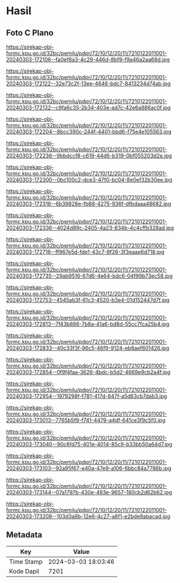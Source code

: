 # Hasil

## Foto C Plano

https://sirekap-obj-formc.kpu.go.id/32bc/pemilu/pdpr/72/10/12/20/11/7210122011001-20240303-172106--fa0ef8a3-4c29-446d-8bf9-f9a46a2aa68d.jpg

https://sirekap-obj-formc.kpu.go.id/32bc/pemilu/pdpr/72/10/12/20/11/7210122011001-20240303-172122--32e73c2f-13ee-4646-bdc7-8413234d74ab.jpg

https://sirekap-obj-formc.kpu.go.id/32bc/pemilu/pdpr/72/10/12/20/11/7210122011001-20240303-172132--c9fa6c35-2b34-403e-ad7c-42e6a886ac0f.jpg

https://sirekap-obj-formc.kpu.go.id/32bc/pemilu/pdpr/72/10/12/20/11/7210122011001-20240303-172204--8bcc390c-244f-4401-bbd6-f75e4e105563.jpg

https://sirekap-obj-formc.kpu.go.id/32bc/pemilu/pdpr/72/10/12/20/11/7210122011001-20240303-172236--9bbdccf8-c619-44d6-b319-0bf055203d2e.jpg

https://sirekap-obj-formc.kpu.go.id/32bc/pemilu/pdpr/72/10/12/20/11/7210122011001-20240303-172300--0bc100c2-dce3-47f0-bc04-8e0ef32b30ee.jpg

https://sirekap-obj-formc.kpu.go.id/32bc/pemilu/pdpr/72/10/12/20/11/7210122011001-20240303-172316--6b39828e-fb88-4275-936f-dfbdaaa48682.jpg

https://sirekap-obj-formc.kpu.go.id/32bc/pemilu/pdpr/72/10/12/20/11/7210122011001-20240303-172336--4024d89c-2405-4a23-834b-4c4cffb328ad.jpg

https://sirekap-obj-formc.kpu.go.id/32bc/pemilu/pdpr/72/10/12/20/11/7210122011001-20240303-172716--ff967e5d-fde1-43c7-8f26-3f3eaae6d718.jpg

https://sirekap-obj-formc.kpu.go.id/32bc/pemilu/pdpr/72/10/12/20/11/7210122011001-20240303-172735--29ab9516-67d6-4e64-bdc6-04f99b73ec58.jpg

https://sirekap-obj-formc.kpu.go.id/32bc/pemilu/pdpr/72/10/12/20/11/7210122011001-20240303-172753--4545ab3f-61c3-4520-b3e4-01d152447d7f.jpg

https://sirekap-obj-formc.kpu.go.id/32bc/pemilu/pdpr/72/10/12/20/11/7210122011001-20240303-172813--7f43b866-7b8a-41a6-bd8d-55cc7fca25b4.jpg

https://sirekap-obj-formc.kpu.go.id/32bc/pemilu/pdpr/72/10/12/20/11/7210122011001-20240303-172833--40c33f3f-96c5-46f9-9124-eb8aef601426.jpg

https://sirekap-obj-formc.kpu.go.id/32bc/pemilu/pdpr/72/10/12/20/11/7210122011001-20240303-172854--0f9f4faa-3626-4bdc-b5d2-4669e9cb2a4f.jpg

https://sirekap-obj-formc.kpu.go.id/32bc/pemilu/pdpr/72/10/12/20/11/7210122011001-20240303-172954--1979298f-f781-417d-847f-a5d63cb7dab3.jpg

https://sirekap-obj-formc.kpu.go.id/32bc/pemilu/pdpr/72/10/12/20/11/7210122011001-20240303-173013--7765b5f9-f741-4479-a4df-641ce3f9c5f0.jpg

https://sirekap-obj-formc.kpu.go.id/32bc/pemilu/pdpr/72/10/12/20/11/7210122011001-20240303-173040--90c6fd75-401e-4014-85c9-b33bb50a64d7.jpg

https://sirekap-obj-formc.kpu.go.id/32bc/pemilu/pdpr/72/10/12/20/11/7210122011001-20240303-173103--92a95f67-e40a-47e9-a106-6bbc84a7786b.jpg

https://sirekap-obj-formc.kpu.go.id/32bc/pemilu/pdpr/72/10/12/20/11/7210122011001-20240303-173144--07a1797b-430e-493e-9657-180cb2d62b62.jpg

https://sirekap-obj-formc.kpu.go.id/32bc/pemilu/pdpr/72/10/12/20/11/7210122011001-20240303-173208--103d3a9b-12e6-4c27-a6f1-e2bde9abacad.jpg


## Metadata

| Key        | Value               |
| ---------- | ------------------- |
| Time Stamp | 2024-03-03 18:03:46 |
| Kode Dapil | 7201                |



